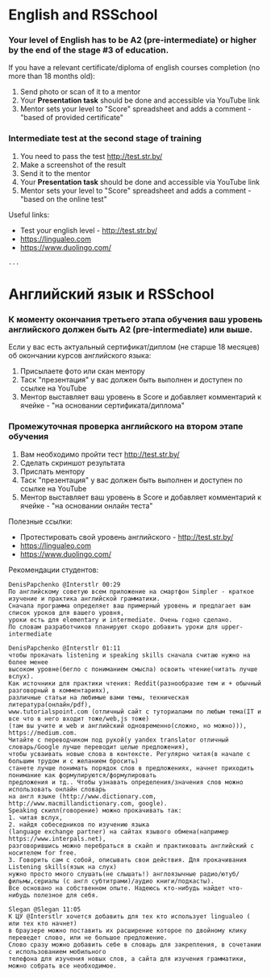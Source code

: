 # English and RSSchool

### Your level of English has to be A2 (pre-intermediate) or higher by the end of the stage #3 of education.  

If you have a relevant certificate/diploma of english courses completion (no more than 18 months old):
1) Send photo or scan of it to a mentor
2) Your **Presentation task** should be done and accessible via YouTube link
3) Mentor sets your level to "Score" spreadsheet and adds a comment - "based of provided certificate"

### Intermediate test at the second stage of training
1) You need to pass the test http://test.str.by/
2) Make a screenshot of the result
3) Send it to the mentor
4) Your **Presentation task** should be done and accessible via YouTube link
5) Mentor sets your level to "Score" spreadsheet and adds a comment - "based on the online test"
   
Useful links:
 * Test your english level - http://test.str.by/
 * https://lingualeo.com
 * https://www.duolingo.com/  

```
...
```
# Английский язык и RSSchool

### К моменту окончания третьего этапа обучения ваш уровень английского должен быть A2 (pre-intermediate) или выше.

Если у вас есть актуальный сертификат/диплом (не старше 18 месяцев) об окончании курсов английского языка:
1) Присылаете фото или скан ментору
2) Таск "презентация" у вас должен быть выполнен и доступен по ссылке на YouTube
3) Ментор выставляет ваш уровень в Score и добавляет комментарий к ячейке - "на основании сертификата/диплома"

### Промежуточная проверка английского на втором этапе обучения

1) Вам необходимо пройти тест http://test.str.by/ 
2) Сделать скриншот результата
3) Прислать ментору
4) Таск "презентация" у вас должен быть выполнен и доступен по ссылке на YouTube
5) Ментор выставляет ваш уровень в Score и добавляет комментарий к ячейке - "на основании онлайн теста"

Полезные ссылки:
  * Протестировать свой уровень английского - http://test.str.by/
  * https://lingualeo.com
  * https://www.duolingo.com/ 

Рекомендации студентов: 
```
DenisPapchenko @Interstlr 00:29
По английскому советую всем приложение на смартфон Simpler - краткое изучение и практика английской грамматики. 
Сначала программа определяет ваш примерный уровень и предлагает вам список уроков для вашего уровня,
уроки есть для elementary и intermediate. Очень годно сделано. 
По словам разработчиков планируют скоро добавить уроки для upper-intermediate
```

```
DenisPapchenko @Interstlr 01:11
чтобы прокачать listening и speaking skills сначала считаю нужно на более менее 
высоком уровне(бегло с пониманием смысла) освоить чтение(читать лучше вслух).
Как источники для практики чтения: Reddit(разнообразие тем и + обычный разговорный в комментариях), 
различные статьи на любимые вами темы, техническая литература(онлайн/pdf), 
www.tutorialspoint.com (отличный сайт с туториалами по любым тема(IT и все что в него входит тоже/web,js тоже)
(там вы учите и web и английский одновременно(сложно, но можно))), https://medium.com. 
Читайте с переводчиком под рукой(у yandex translator отличный словарь/Google лучше переводит целые предложения), 
чтобы усваивать новые слова в контексте. Регулярно читая(в начале с большим трудом и с желанием бросить) 
станете лучше понимать порядок слов в предложениях, начнет приходить понимание как формулируются/формулировать
предложения и тд.. Чтобы узнавать определения/значения слов можно использовать онлайн словарь
на англ языке (http://www.dictionary.com, http://www.macmillandictionary.com, google). 
Speaking скилл(говорение) можно прокачивать так: 
1. читая вслух, 
2. найдя собеседников по изучению языка 
(language exchange partner) на сайтах язывого обмена(например https://www.interpals.net), 
разговорившись можно перебраться в скайп и практиковать английский с носителем for free.
3. Говорить сам с собой, описывать свои действия. Для прокачивания Listening skills(язык на слух) 
нужно просто много слушать(не слышать!) англоязычные радио/ютуб/фильмы,сериалы (с англ субтитрами)/аудио книги/подкасты).
Все основано на собственном опыте. Надеюсь кто-нибудь найдет что-нибудь полезное для себя.
```

```
Slegan @Slegan 11:05
К ЦУ @Interstlr хочется добавить для тех кто использует lingualeo ( или тех кто начнет) 
в браузере можно поставить их расширение которое по двойному клику переведет слово, или не большое предложение. 
Слово сразу можно добавить себе в словарь для закрепления, в сочетании с использованием мобильного 
телефона для изучения новых слов, а сайта для изучения грамматики, можно собрать все необходимое.
```
